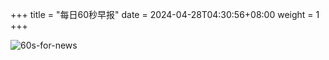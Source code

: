 +++
title = "每日60秒早报"
date = 2024-04-28T04:30:56+08:00
weight = 1
+++

![60s-for-news](/img/zaobao/zaobao.png "由 ALAPI 提供支持")
